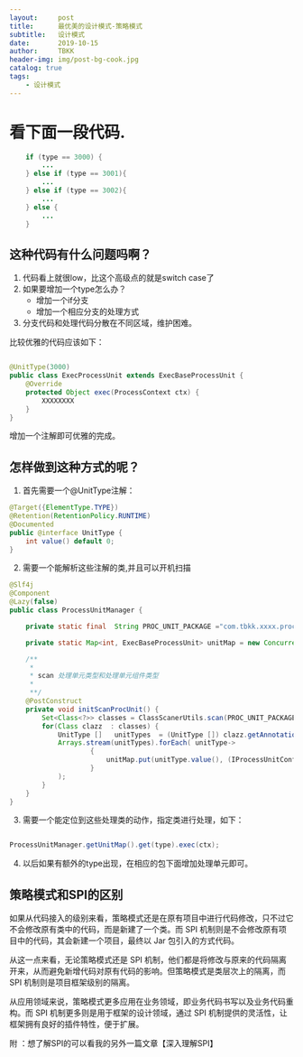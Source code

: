 ```yaml
---
layout:     post
title:      最优美的设计模式-策略模式
subtitle:   设计模式
date:       2019-10-15
author:     TBKK
header-img: img/post-bg-cook.jpg
catalog: true
tags:
    - 设计模式
---
```


# 看下面一段代码.

``` java
    if (type == 3000) {
        ...
    } else if (type == 3001){
        ...
    } else if (type == 3002){
        ...
    } else {
        ...
    }

``` 

## 这种代码有什么问题吗啊？
1. 代码看上就很low，比这个高级点的就是switch case了
2. 如果要增加一个type怎么办？
    * 增加一个if分支
    * 增加一个相应分支的处理方式
3. 分支代码和处理代码分散在不同区域，维护困难。


比较优雅的代码应该如下：

``` java

@UnitType(3000)
public class ExecProcessUnit extends ExecBaseProcessUnit {
    @Override
    protected Object exec(ProcessContext ctx) {
        XXXXXXXX
    }
}

``` 
增加一个注解即可优雅的完成。

## 怎样做到这种方式的呢？

1. 首先需要一个@UnitType注解：

``` java
@Target({ElementType.TYPE})
@Retention(RetentionPolicy.RUNTIME)
@Documented
public @interface UnitType {
    int value() default 0;
}

``` 

2. 需要一个能解析这些注解的类,并且可以开机扫描


``` java
@Slf4j
@Component
@Lazy(false)
public class ProcessUnitManager {

    private static final  String PROC_UNIT_PACKAGE ="com.tbkk.xxxx.procunit.impl";

    private static Map<int, ExecBaseProcessUnit> unitMap = new ConcurrentHashMap<>();

    /**
     *
     * scan 处理单元类型和处理单元组件类型
     *
     **/
    @PostConstruct
    private void initScanProcUnit() {
        Set<Class<?>> classes = ClassScanerUtils.scan(PROC_UNIT_PACKAGE, UnitType.class, Component.class);
        for(Class clazz  : classes) {
            UnitType []   unitTypes  = (UnitType []) clazz.getAnnotationsByType(UnitType.class);
            Arrays.stream(unitTypes).forEach( unitType->
                    {
                        unitMap.put(unitType.value(), (IProcessUnitConfigLoader)springBeanUtils.getBean(clazz));
                    }
            );
        }
    }
}

``` 
3. 需要一个能定位到这些处理类的动作，指定类进行处理，如下：
``` java

ProcessUnitManager.getUnitMap().get(type).exec(ctx);

``` 

4. 以后如果有额外的type出现，在相应的包下面增加处理单元即可。


## 策略模式和SPI的区别

如果从代码接入的级别来看，策略模式还是在原有项目中进行代码修改，只不过它不会修改原有类中的代码，而是新建了一个类。而 SPI 机制则是不会修改原有项目中的代码，其会新建一个项目，最终以 Jar 包引入的方式代码。

从这一点来看，无论策略模式还是 SPI 机制，他们都是将修改与原来的代码隔离开来，从而避免新增代码对原有代码的影响。但策略模式是类层次上的隔离，而 SPI 机制则是项目框架级别的隔离。

从应用领域来说，策略模式更多应用在业务领域，即业务代码书写以及业务代码重构。而 SPI 机制更多则是用于框架的设计领域，通过 SPI 机制提供的灵活性，让框架拥有良好的插件特性，便于扩展。

附 ：想了解SPI的可以看我的另外一篇文章【深入理解SPI】
